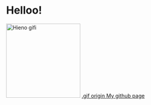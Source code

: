 # Helloo!
<img src="giphy.gif" alt="Hieno gifi" height="200" width="200">
<a href="https://giphy.com/gifs/netflix-midnight-gospel-the-midnightgospel-MBlSpxW9dqsiV8Vg4y"> .gif origin </a>
<a href="https://kapseri.github.io"> My github page </a>
